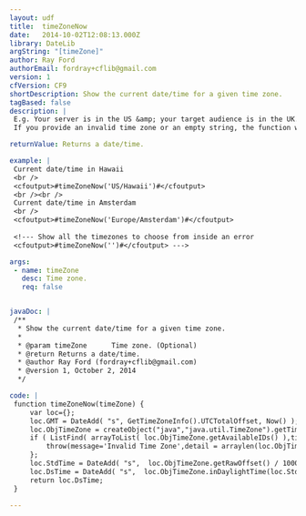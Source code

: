 ```yaml
---
layout: udf
title:  timeZoneNow
date:   2014-10-02T12:08:13.000Z
library: DateLib
argString: "[timeZone]"
author: Ray Ford
authorEmail: fordray+cflib@gmail.com
version: 1
cfVersion: CF9
shortDescription: Show the current date/time for a given time zone.
tagBased: false
description: |
 E.g. Your server is in the US &amp; your target audience is in the UK. This will return the current date/time as it would appear if the server was located in the UK. Daylight saving time is also considered.
 If you provide an invalid time zone or an empty string, the function will throw an error and show about 600 time zones to choose from.

returnValue: Returns a date/time.

example: |
 Current date/time in Hawaii
 <br />
 <cfoutput>#timeZoneNow('US/Hawaii')#</cfoutput>
 <br /><br />
 Current date/time in Amsterdam
 <br />
 <cfoutput>#timeZoneNow('Europe/Amsterdam')#</cfoutput>
 
 <!--- Show all the timezones to choose from inside an error
 <cfoutput>#timeZoneNow('')#</cfoutput> --->

args:
 - name: timeZone
   desc: Time zone.
   req: false


javaDoc: |
 /**
  * Show the current date/time for a given time zone.
  * 
  * @param timeZone      Time zone. (Optional)
  * @return Returns a date/time. 
  * @author Ray Ford (fordray+cflib@gmail.com) 
  * @version 1, October 2, 2014 
  */

code: |
 function timeZoneNow(timeZone) {
     var loc={};
     loc.GMT = DateAdd( "s", GetTimeZoneInfo().UTCTotalOffset, Now() );
     loc.ObjTimeZone = createObject("java","java.util.TimeZone").getTimeZone(timeZone);
     if ( ListFind( arrayToList( loc.ObjTimeZone.getAvailableIDs() ),timeZone) EQ 0) {
         throw(message='Invalid Time Zone',detail = arraylen(loc.ObjTimeZone.getAvailableIDs()) & ' Timezones: <br />' & arrayToList(loc.ObjTimeZone.getAvailableIDs(),' '));/* this line wont work in CF8 */
     };
     loc.StdTime = DateAdd( "s",  loc.ObjTimeZone.getRawOffset() / 1000, loc.GMT );
     loc.DsTime = DateAdd( "s",  loc.ObjTimeZone.inDaylightTime(loc.StdTime) * loc.ObjTimeZone.getDSTSavings() / 1000, loc.StdTime );
     return loc.DsTime;
 }

---
```


